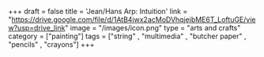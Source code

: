 +++
draft = false
title = 'Jean/Hans Arp: Intuition'
link = "https://drive.google.com/file/d/1AtB4iwx2acMoDVhqjejbME6T_LoftuGE/view?usp=drive_link"
image = "/images/icon.png"
type = "arts and crafts"
category = ["painting"]
tags = ["string" , "multimedia" , "butcher paper" , "pencils" , "crayons"]
+++
